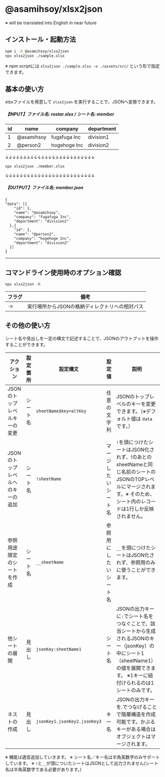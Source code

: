 # @asamihsoy/xlsx2json

※ will be translated into English in near future

## インストール・起動方法

``` bash
npm i -D @asamihsoy/xlsx2json
npx xlsx2json ./sample.xlsx
```

※ npm scriptには `xlsx2json ./sample.xlsx -o ./assets/src/` という形で指定できます。

## 基本の使い方

xlsxファイルを用意して `xlsx2json` を実行することで、JSONへ変換できます。

##### 【INPUT】ファイル名: rostar.xlsx / シート名: member

|id|name              |company          |department|
|--|------------------|-----------------|----------|
|1 |@asamihsoy|fugafuga Inc     |division1 |
|2 |@person2          |hogehoge Inc     |division2 |

↓↓↓↓↓↓↓↓↓↓↓↓↓↓↓↓↓↓↓↓↓↓↓↓↓

```
npx xlsx2json ./member.xlsx
```

↓↓↓↓↓↓↓↓↓↓↓↓↓↓↓↓↓↓↓↓↓↓↓↓↓

##### 【OUTPUT】ファイル名: member.json
```
{
"data": [{
    "id": 1,
    "name": "@asamihsoy",
    "company": "fugafuga Inc",
    "department": "division1"
  },{
    "id": 2,
    "name": "@person2",
    "company": "hogehoge Inc",
    "department": "division2"
  }]
}
```

---

## コマンドライン使用時のオプション確認

```
npx xlsx2json -h
```

|フラグ|備考                                          |
|------|----------------------------------------------|
|`-o`  |実行場所からJSONの格納ディレクトリへの相対パス|

## その他の使い方

シート名や見出しを一定の構文で記述することで、JSONのアウトプットを操作することができます。

|アクション                      |設定箇所|設定構文                    |設定値                |説明                                                                                                                                                                               |
|--------------------------------|--------|----------------------------|----------------------|-----------------------------------------------------------------------------------------------------------------------------------------------------------------------------------|
|JSONのトップレベルキーの変更    |シート名|`sheetName$key=altKey`      |任意の文字列          |JSONのトップレベルのキーを変更できます。（※デフォルト値は `data` です。）                                                                                                          |
|JSONのトップレベルへのキーの追加|シート名|`!sheetName`                |マージしたいシート名  |`!`を頭につけたシートはJSON化されず、!のあとのsheetNameと同じ名前のシートのJSONのTOPレベルにマージされます。※ そのため、シート内のレコードは1行しか反映されません。                |
|参照用途限定のシートを作成      |シート名|`__sheetName`               |参照用にしたいシート名|`__`を頭につけたシートはJSON化されず、参照用のみに使うことができます。                                                                                                             |
|他シートの展開                  |見出し  |`jsonKey:sheetName1`        |シート名              |JSONの出力キーに`:`でシート名をつなぐことで、該当シートから生成されるJSONのキー（jsonKey）の中にシート1（sheetName1）の値を展開できます。 ※1キーに紐付けられるのは1シートのみです。|
|ネストの作成                    |見出し  |`jsonKey1.jsonKey2.jsonKey3`|キー名                |JSONの出力キーを.でつなげることで階層構造を作成可能です。かぶるキーがある場合はオブジェクトはマージされます。                                                                      |

※ 機能は適宜追加していきます。
※ シート名／キー名は半角英数字のみサポートしています。
※ `!`と`__`が頭についたシートはJSONとして出力されません(シート名は半角英数字である必要があります。)
